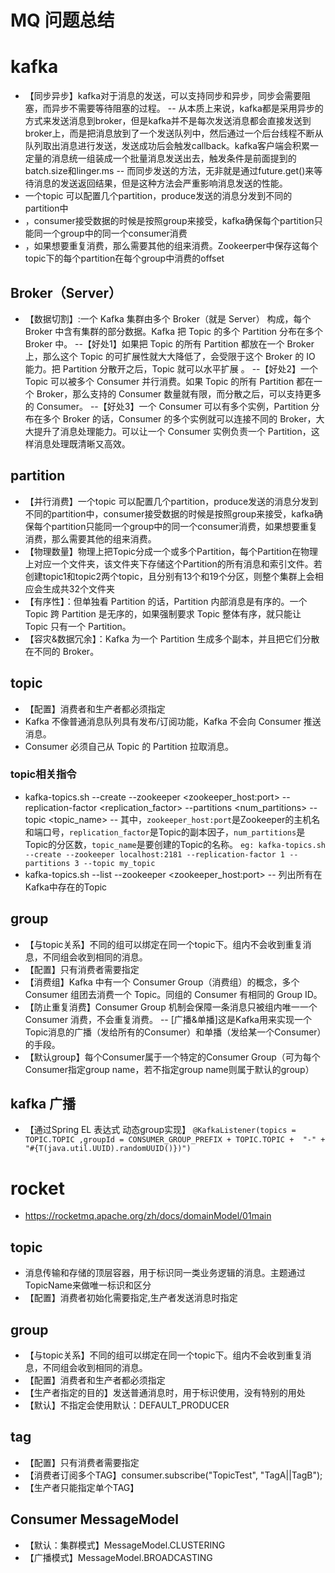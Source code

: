 # MQ 问题总结

# kafka
- 【同步异步】kafka对于消息的发送，可以支持同步和异步，同步会需要阻塞，而异步不需要等待阻塞的过程。
-- 从本质上来说，kafka都是采用异步的方式来发送消息到broker，但是kafka并不是每次发送消息都会直接发送到broker上，而是把消息放到了一个发送队列中，然后通过一个后台线程不断从队列取出消息进行发送，发送成功后会触发callback。kafka客户端会积累一定量的消息统一组装成一个批量消息发送出去，触发条件是前面提到的batch.size和linger.ms
-- 而同步发送的方法，无非就是通过future.get()来等待消息的发送返回结果，但是这种方法会严重影响消息发送的性能。
- 一个topic 可以配置几个partition，produce发送的消息分发到不同的partition中
- ，consumer接受数据的时候是按照group来接受，kafka确保每个partition只能同一个group中的同一个consumer消费
- ，如果想要重复消费，那么需要其他的组来消费。Zookeerper中保存这每个topic下的每个partition在每个group中消费的offset
## Broker（Server）
- 【数据切割】:一个 Kafka 集群由多个 Broker（就是 Server） 构成，每个 Broker 中含有集群的部分数据。Kafka 把 Topic 的多个 Partition 分布在多个 Broker 中。
--【好处1】如果把 Topic 的所有 Partition 都放在一个 Broker 上，那么这个 Topic 的可扩展性就大大降低了，会受限于这个 Broker 的 IO 能力。把 Partition 分散开之后，Topic 就可以水平扩展 。
--【好处2】一个 Topic 可以被多个 Consumer 并行消费。如果 Topic 的所有 Partition 都在一个 Broker，那么支持的 Consumer 数量就有限，而分散之后，可以支持更多的 Consumer。 
--【好处3】一个 Consumer 可以有多个实例，Partition 分布在多个 Broker 的话，Consumer 的多个实例就可以连接不同的 Broker，大大提升了消息处理能力。可以让一个 Consumer 实例负责一个 Partition，这样消息处理既清晰又高效。
## partition
- 【并行消费】一个topic 可以配置几个partition，produce发送的消息分发到不同的partition中，consumer接受数据的时候是按照group来接受，kafka确保每个partition只能同一个group中的同一个consumer消费，如果想要重复消费，那么需要其他的组来消费。
- 【物理数量】物理上把Topic分成一个或多个Partition，每个Partition在物理上对应一个文件夹，该文件夹下存储这个Partition的所有消息和索引文件。若创建topic1和topic2两个topic，且分别有13个和19个分区，则整个集群上会相应会生成共32个文件夹
- 【有序性】：但单独看 Partition 的话，Partition 内部消息是有序的。一个 Topic 跨 Partition 是无序的，如果强制要求 Topic 整体有序，就只能让 Topic 只有一个 Partition。
- 【容灾&数据冗余】：Kafka 为一个 Partition 生成多个副本，并且把它们分散在不同的 Broker。
## topic
- 【配置】消费者和生产者都必须指定
- Kafka 不像普通消息队列具有发布/订阅功能，Kafka 不会向 Consumer 推送消息。
- Consumer 必须自己从 Topic 的 Partition 拉取消息。
### topic相关指令
- kafka-topics.sh --create --zookeeper <zookeeper_host:port> --replication-factor <replication_factor> --partitions <num_partitions> --topic <topic_name>
-- 其中，`zookeeper_host:port`是Zookeeper的主机名和端口号，`replication_factor`是Topic的副本因子，`num_partitions`是Topic的分区数，`topic_name`是要创建的Topic的名称。
``
  eg: kafka-topics.sh --create --zookeeper localhost:2181 --replication-factor 1 --partitions 3 --topic my_topic
``
- kafka-topics.sh --list --zookeeper <zookeeper_host:port>
-- 列出所有在Kafka中存在的Topic
## group
- 【与topic关系】不同的组可以绑定在同一个topic下。组内不会收到重复消息，不同组会收到相同的消息。
- 【配置】只有消费者需要指定
- 【消费组】Kafka 中有一个 Consumer Group（消费组）的概念，多个 Consumer 组团去消费一个 Topic。同组的 Consumer 有相同的 Group ID。
- 【防止重复消费】Consumer Group 机制会保障一条消息只被组内唯一一个 Consumer 消费，不会重复消费。
-- [广播&单播]这是Kafka用来实现一个Topic消息的广播（发给所有的Consumer）和单播（发给某一个Consumer）的手段。
- 【默认group】每个Consumer属于一个特定的Consumer Group（可为每个Consumer指定group name，若不指定group name则属于默认的group）
## kafka 广播
- 【通过Spring EL 表达式 动态group实现】
``@KafkaListener(topics = TOPIC.TOPIC ,groupId = CONSUMER_GROUP_PREFIX + TOPIC.TOPIC +  "-" + "#{T(java.util.UUID).randomUUID()})")
``


# rocket
- https://rocketmq.apache.org/zh/docs/domainModel/01main
## topic
- 消息传输和存储的顶层容器，用于标识同一类业务逻辑的消息。主题通过TopicName来做唯一标识和区分
- 【配置】消费者初始化需要指定,生产者发送消息时指定
## group
- 【与topic关系】不同的组可以绑定在同一个topic下。组内不会收到重复消息，不同组会收到相同的消息。
- 【配置】消费者和生产者都必须指定
- 【生产者指定的目的】发送普通消息时，用于标识使用，没有特别的用处
- 【默认】不指定会使用默认：DEFAULT_PRODUCER
## tag
- 【配置】只有消费者需要指定
- 【消费者订阅多个TAG】consumer.subscribe("TopicTest", "TagA||TagB");
- 【生产者只能指定单个TAG】
## Consumer MessageModel
- 【默认：集群模式】MessageModel.CLUSTERING
- 【广播模式】MessageModel.BROADCASTING
